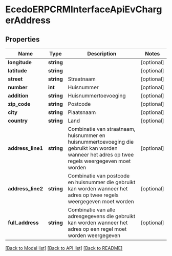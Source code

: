 # EcedoERPCRMInterfaceApiEvChargerAddress

## Properties
Name | Type | Description | Notes
------------ | ------------- | ------------- | -------------
**longitude** | **string** |  | [optional] 
**latitude** | **string** |  | [optional] 
**street** | **string** | Straatnaam | [optional] 
**number** | **int** | Huisnummer | [optional] 
**addition** | **string** | Huisnummertoevoeging | [optional] 
**zip_code** | **string** | Postcode | [optional] 
**city** | **string** | Plaatsnaam | [optional] 
**country** | **string** | Land | [optional] 
**address_line1** | **string** | Combinatie van straatnaam, huisnummer en huisnummertoevoeging die gebruikt kan worden wanneer het adres op twee regels weergegeven moet worden | [optional] 
**address_line2** | **string** | Combinatie van postcode en huisnummer die gebruikt kan worden wanneer het adres op twee regels weergegeven moet worden | [optional] 
**full_address** | **string** | Combinatie van alle adresgegevens die gebruikt kan worden wanneer het adres op een regel moet worden weergegeven | [optional] 

[[Back to Model list]](../README.md#documentation-for-models) [[Back to API list]](../README.md#documentation-for-api-endpoints) [[Back to README]](../README.md)


